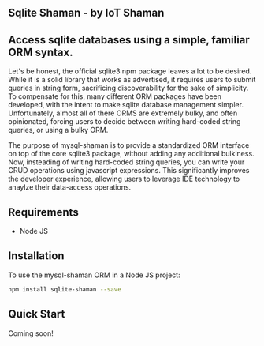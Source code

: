 ## Sqlite Shaman - by IoT Shaman

## Access sqlite databases using a simple, familiar ORM syntax.
Let's be honest, the official sqlite3 npm package leaves a lot to be desired. While it is a solid library that works as advertised, it requires users to submit queries in string form, sacrificing discoverability for the sake of simplicity. To compensate for this, many different ORM packages have been developed, with the intent to make sqlite database management simpler. Unfortunately, almost all of there ORMS are extremely bulky, and often opinionated, forcing users to decide between writing hard-coded string queries, or using a bulky ORM. 

The purpose of mysql-shaman is to provide a standardized ORM interface on top of the core sqlite3 package, without adding any additional bulkiness. Now, insteading of writing hard-coded string queries, you can write your CRUD operations using javascript expressions. This significantly improves the developer experience, allowing users to leverage IDE technology to anaylze their data-access operations.

## Requirements
- Node JS

## Installation
To use the mysql-shaman ORM in a Node JS project:
```sh
npm install sqlite-shaman --save
```

## Quick Start
Coming soon!